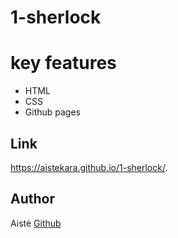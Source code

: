 # 1-sherlock

# key features
- HTML
- CSS
- Github pages

## Link

https://aistekara.github.io/1-sherlock/.

## Author
Aistė  [Github](https://github.com/AisteKara) 
